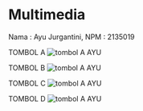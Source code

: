 # Multimedia
Nama : Ayu Jurgantini, NPM : 2135019

TOMBOL A
![tombol A AYU](https://user-images.githubusercontent.com/100103696/191419303-287f4ce6-b066-440f-b237-65aa2472b99e.png)

TOMBOL B
![tombol A AYU](https://user-images.githubusercontent.com/100103696/191419340-175fd88a-8301-4e3f-a687-09cfdee67a84.png)

TOMBOL C
![tombol A AYU](https://user-images.githubusercontent.com/100103696/191419370-eee37fd5-4dd6-49cd-bf4a-82987667648b.png)

TOMBOL D
![tombol A AYU](https://user-images.githubusercontent.com/100103696/191419413-96de9227-a450-40a9-b8b1-b4ad8a94dcc3.png)
